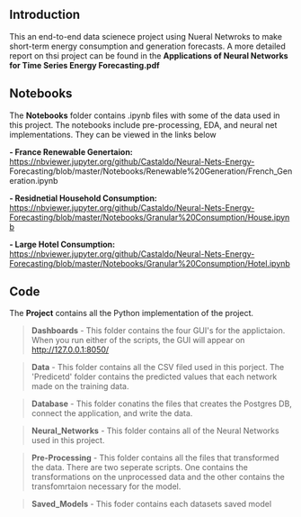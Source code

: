 ## Introduction 

This an end-to-end data scienece project using Nueral Netwroks to make short-term energy consumption and generation forecasts. A more detailed report on thsi project can be found in the **Applications of Neural Networks for Time Series Energy Forecasting.pdf**

## Notebooks 

The **Notebooks** folder contains .ipynb files with some of the data used in this project. The notebooks include pre-processing, EDA, and neural net implementations. They can be viewed in the links below 
  
**- France Renewable Genertaion:** https://nbviewer.jupyter.org/github/Castaldo/Neural-Nets-Energy-                     Forecasting/blob/master/Notebooks/Renewable%20Generation/French_Generation.ipynb

**- Residnetial Household Consumption:** https://nbviewer.jupyter.org/github/Castaldo/Neural-Nets-Energy-Forecasting/blob/master/Notebooks/Granular%20Consumption/House.ipynb

**- Large Hotel Consumption:** https://nbviewer.jupyter.org/github/Castaldo/Neural-Nets-Energy-Forecasting/blob/master/Notebooks/Granular%20Consumption/Hotel.ipynb

## Code 

The **Project** contains all the Python implementation of the project. 

> **Dashboards** - This folder contains the four GUI's for the applictaion. When you run either of the scripts, the GUI will appear on http://127.0.0.1:8050/

> **Data** - This folder contains all the CSV filed used in this porject. The 'Predicetd' folder contains the predicted values that each network made on the training data.

> **Database** - This folder conatins the files that creates the Postgres DB, connect the application, and write the data.

> **Neural_Networks** - This folder contains all of the Neural Networks used in this project.

> **Pre-Processing** - This folder contains all the files that transformed the data. There are two seperate scripts. One contains the transformations on the unprocessed data and the other contains the transfomrtaion necessary for the model.

> **Saved_Models** - This foder contains each datasets saved model
